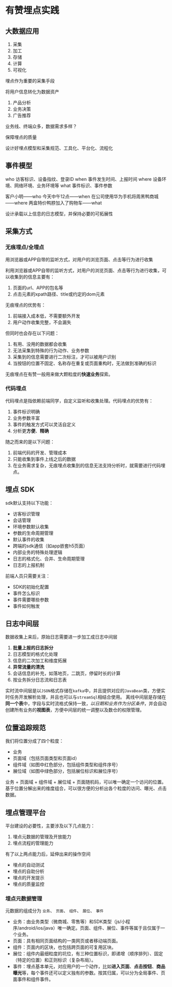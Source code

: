 # 有赞埋点实践

## 大数据应用

1. 采集
2. 加工
3. 存储
4. 计算
5. 可视化

埋点作为重要的采集手段

将用户信息转化为数据资产

1. 产品分析
2. 业务决策
3. 广告推荐

业务线、终端众多，数据需求多样？

保障埋点的质量

设计好埋点模型和采集规范、工具化、平台化、流程化

## 事件模型

who 访客标识、设备指纹、登录ID
when 事件发生时间、上报时间
where 设备环境、网络环境、业务环境等
what 事件标识、事件参数

客户小明——who
今天中午12点——when
在公司使用华为手机将周黑鸭商城——where
两盒特价鸭脖加入了购物车——what

设计承载以上信息的日志模型，并保持必要的可拓展性

## 采集方式

### 无痕埋点/全埋点

用浏览器或APP自带的监听方式，对用户的浏览页面、点击等行为进行收集

利用浏览器或APP自带的监听方式，对用户的浏览页面、点击等行为进行收集，可以收集到的信息主要有：

1. 页面的url、APP的包名等
2. 点击元素的xpath路径、title或约定的dom元素

无痕埋点的优势有：

1. 前端接入成本低，不需要额外开发
2. 用户动作收集完整，不会漏失

但同时也会存在以下问题：

1. 有用、没用的数据都会收集
2. 无法采集到特殊的行为动作、业务参数
3. 采集到的信息需要进行二次标注，才可以被用户识别
4. 当按钮的位置不固定、名称存在重复或页面重构时，无法做到准确的标识

无痕埋点在有赞一般用来做大颗粒度的**快速业务**探索。

### 代码埋点

代码埋点是指依赖前端同学，自定义监听和收集处理。代码埋点的优势有：

1. 事件标识明确
2. 业务参数丰富
3. 事件的触发方式可以灵活自定义
4. 分析更**方便**、**精确**

随之而来的是以下问题：

1. 前端代码的开发、管理成本
2. 只能收集到事件上线之后的数据
3. 在业务需求复杂，无痕埋点收集到的信息无法支持分析时，就需要进行代码埋点。

## 埋点 SDK

sdk默认支持以下功能：

- 访客标识管理
- 会话管理
- 环境参数默认收集
- 参数的生命周期管理
- 默认事件的收集
- 跨端的sdk通信（如app嵌套h5页面）
- 内部业务的特殊处理逻辑
- 日志的格式化、合并、生命周期管理
- 日志的上报机制

前端人员只需要关注：

- SDK的初始化配置
- 事件怎么标识
- 事件需要哪些参数
- 事件如何触发

## 日志中间层

数据收集上来后，原始日志需要进一步加工成日志中间层

1. **批量上报的日志拆分**
2. 日志模型的格式化处理
3. 信息的二次加工和维度拓展
4. **异常流量的清洗**
5. 会话信息的补充，如落地页，二跳页，停留时长的计算
6. 按业务拆分日志流和日志表

实时流中间层是以`JSON`格式存储在`kafka`中，并且提供对应的`JavaBean`类，方便实时任务开发解析处理，并且也可以与`streamSql`相结合使用。
离线中间层是存储在**同一个表**中，字段与实时流格式保持一致，*以日期和业务作为分区条件*，并会自动创建所有业务的**视图表**，方便中间层的统一调整以及数仓的权限管理。

## 位置追踪规范

我们将位置分成了四个粒度：

- 业务
- 页面域（包括页面类型和页面id）
- 组件域（如图中红色部分，包括组件类型和组件序号）
- 展位域（如图中绿色部分，包括展位标识和展位序号）

业务 + 页面域 + 组件域 + 展位域 + 页面随机码，可以唯一确定一个访问的位置。基于位置分解出来的维度组合，可以很方便的分析出各个粒度的访问、曝光、点击数据。

## 埋点管理平台

平台建设的必要性，主要涉及以下几点能力：

1. 埋点元数据的管理及开放能力
2. 埋点流程的管理能力

有了以上两点能力后，延伸出来的操作空间

- 埋点的自动测试
- 埋点的自助分析
- 埋点的开发提示
- 埋点的质量监控

### 埋点元数据管理

元数据的组成分为 `业务`、 `页面`、 `组件`、 `展位`、 `事件`

- 业务：由业务类型（微商城、零售等）和SDK类型（js/小程序/android/ios/java）唯一确定。页面、组件、展位、事件等属于且仅属于一个业务。
- 页面：具有相同页面结构的一类网页或者移动端页面。
- 组件：页面内的区块，也包括跨页面的可复用区块。
- 展位：组件内最细粒度的坑位，有三种位置标识，即递增（顺序排列）、固定（特定的位置）和正则标识（复杂布局）。
- 事件：埋点基本单元，对应用户的一个动作，比如**进入页面**、**点击按钮**、**商品曝光**等，每个事件还可以定义独有的参数。按其归属，可以分为全局事件、页面事件和组件事件。
